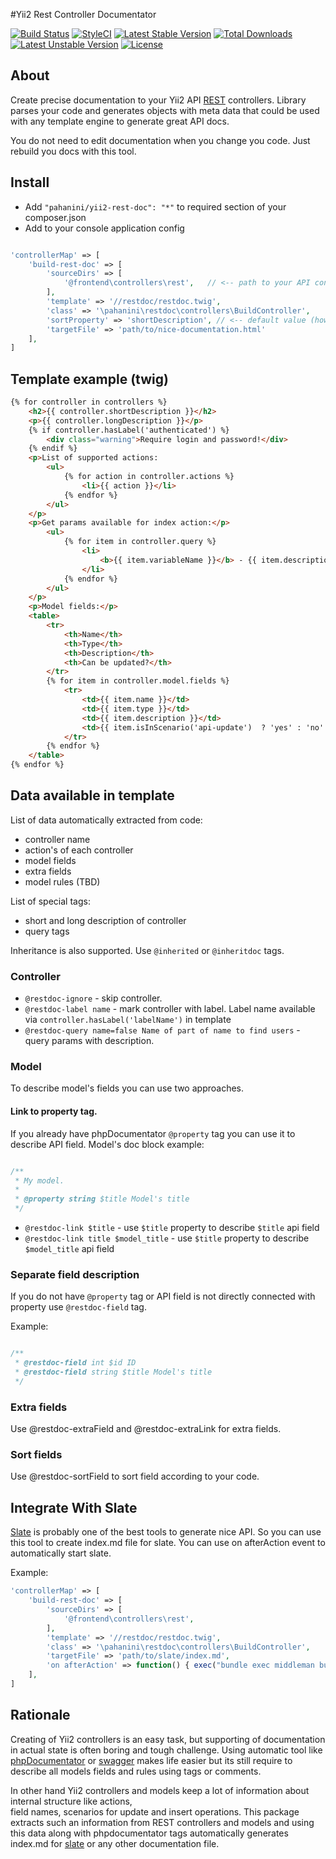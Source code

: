 #Yii2 Rest Controller Documentator

[![Build Status](https://travis-ci.org/pahanini/yii2-rest-doc.svg?branch=master)](https://travis-ci.org/pahanini/yii2-rest-doc)
[![StyleCI](https://styleci.io/repos/33711749/shield?branch=master)](https://styleci.io/repos/33711749)
[![Latest Stable Version](https://poser.pugx.org/pahanini/yii2-rest-doc/v/stable)](https://packagist.org/packages/pahanini/yii2-rest-doc) 
[![Total Downloads](https://poser.pugx.org/pahanini/yii2-rest-doc/downloads)](https://packagist.org/packages/pahanini/yii2-rest-doc) 
[![Latest Unstable Version](https://poser.pugx.org/pahanini/yii2-rest-doc/v/unstable)](https://packagist.org/packages/pahanini/yii2-rest-doc) 
[![License](https://poser.pugx.org/pahanini/yii2-rest-doc/license)](https://packagist.org/packages/pahanini/yii2-rest-doc)


## About

Create precise documentation to your Yii2 API [REST](http://www.yiiframework.com/doc-2.0/guide-rest-quick-start.html) 
controllers. Library parses your code and generates objects with meta data that could be used with any template 
engine to generate great API docs.

You do not need to edit documentation when you change you code. Just rebuild you docs with this tool.

## Install

- Add `"pahanini/yii2-rest-doc": "*"` to required section of your composer.json  
- Add to your console application config

``` php

'controllerMap' => [
	'build-rest-doc' => [
		'sourceDirs' => [
			'@frontend\controllers\rest',   // <-- path to your API controllers
		],
		'template' => '//restdoc/restdoc.twig', 
		'class' => '\pahanini\restdoc\controllers\BuildController',
		'sortProperty' => 'shortDescription', // <-- default value (how controllers will be sorted)
		'targetFile' => 'path/to/nice-documentation.html'
	],
]
```

## Template example (twig)

``` html 
{% for controller in controllers %}
	<h2>{{ controller.shortDescription }}</h2>
	<p>{{ controller.longDescription }}</p>
	{% if controller.hasLabel('authenticated') %}
		<div class="warning">Require login and password!</div>
	{% endif %}
	<p>List of supported actions:
		<ul>
			{% for action in controller.actions %}
				<li>{{ action }}</li>
			{% endfor %}
		</ul>
	</p>
	<p>Get params available for index action:</p>
		<ul>
			{% for item in controller.query %}
				<li>
					<b>{{ item.variableName }}</b> - {{ item.description }}, default - {{ item.defaultValue }}
				</li>
			{% endfor %}
		</ul>
	</p>
	<p>Model fields:</p>
	<table>
		<tr>
			<th>Name</th>
			<th>Type</th>
			<th>Description</th>
			<th>Can be updated?</th>
		</tr>
		{% for item in controller.model.fields %}
			<tr>
				<td>{{ item.name }}</td>
				<td>{{ item.type }}</td>
				<td>{{ item.description }}</td>
				<td>{{ item.isInScenario('api-update')  ? 'yes' : 'no' }}</td>
			</tr>
		{% endfor %}
	</table>
{% endfor %}
```

## Data available in template  

List of data automatically extracted from code:

- controller name
- action's of each controller
- model fields 
- extra fields
- model rules (TBD)

List of special tags:

- short and long description of controller
- query tags

Inheritance is also supported. Use `@inherited` or `@inheritdoc` tags.

### Controller
   
- `@restdoc-ignore` -  skip controller.
- `@restdoc-label name` -  mark controller with label. Label name available via `controller.hasLabel('labelName')` in template
- `@restdoc-query name=false Name of part of name to find users` - query params with description.

### Model

To describe model's fields you can use two approaches. 

#### Link to property tag.

If you already have phpDocumentator `@property` tag you can use it to describe API field. 
Model's doc block example:

```php

/**
 * My model.
 *
 * @property string $title Model's title
 */
```

* `@restdoc-link $title` - use `$title` property to describe `$title` api field   
* `@restdoc-link title $model_title` - use `$title` property to describe `$model_title` api field

### Separate field description

If you do not have `@property` tag or API field is not directly connected with property use `@restdoc-field` tag.
 
Example:
 
```php

/**
 * @restdoc-field int $id ID
 * @restdoc-field string $title Model's title
 */
```

### Extra fields

Use @restdoc-extraField and @restdoc-extraLink for extra fields.

### Sort fields

Use @restdoc-sortField to sort field according to your code.

## Integrate With Slate

[Slate](https://github.com/tripit/slate) is probably one of the best tools to generate nice API. So you can 
use this tool to create index.md file for slate. You can use on afterAction event to automatically start slate.

Example:

``` php
'controllerMap' => [
	'build-rest-doc' => [
		'sourceDirs' => [
			'@frontend\controllers\rest',
		],
		'template' => '//restdoc/restdoc.twig',
		'class' => '\pahanini\restdoc\controllers\BuildController',
		'targetFile' => 'path/to/slate/index.md',
		'on afterAction' => function() { exec("bundle exec middleman build") }
	],
]
```
  
## Rationale

Creating of Yii2 controllers is an easy task, but supporting of documentation in actual state is often boring 
and tough challenge. Using automatic tool like [phpDocumentator](https://github.com/phpDocumentor/phpDocumentor2)
or [swagger](http://swagger.io/) makes life easier but its still require to describe all models fields 
and rules using tags or comments. 

In other hand Yii2 controllers and models keep a lot of information about internal structure like actions,  
field names, scenarios for update and insert operations. This package extracts such an information from 
REST controllers and models and using this data along with phpdocumentator tags automatically generates 
index.md for [slate](https://github.com/tripit/slate) or any other documentation file. 

